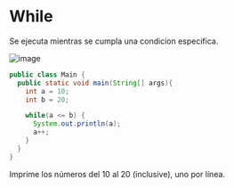 # While

Se ejecuta mientras se cumpla una condicion especifica.

![image](https://github.com/user-attachments/assets/c1a81a99-fc1d-4390-b436-45bfb28d2842)

```java
public class Main {
  public static void main(String[] args){
    int a = 10;
    int b = 20;

    while(a <= b) {
      System.out.println(a);
      a++;
    }
  }
}
```
Imprime los números del 10 al 20 (inclusive), uno por línea.


